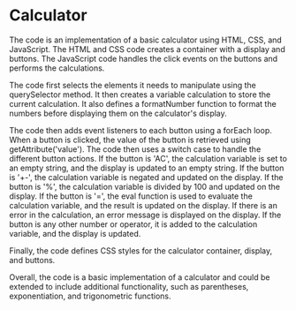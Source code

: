 # Calculator
The code is an implementation of a basic calculator using HTML, CSS, and JavaScript. The HTML and CSS code creates a container with a display and buttons. The JavaScript code handles the click events on the buttons and performs the calculations.

The code first selects the elements it needs to manipulate using the querySelector method. It then creates a variable calculation to store the current calculation. It also defines a formatNumber function to format the numbers before displaying them on the calculator's display.

The code then adds event listeners to each button using a forEach loop. When a button is clicked, the value of the button is retrieved using getAttribute('value'). The code then uses a switch case to handle the different button actions. If the button is 'AC', the calculation variable is set to an empty string, and the display is updated to an empty string. If the button is '+-', the calculation variable is negated and updated on the display. If the button is '%', the calculation variable is divided by 100 and updated on the display. If the button is '=', the eval function is used to evaluate the calculation variable, and the result is updated on the display. If there is an error in the calculation, an error message is displayed on the display. If the button is any other number or operator, it is added to the calculation variable, and the display is updated.

Finally, the code defines CSS styles for the calculator container, display, and buttons.

Overall, the code is a basic implementation of a calculator and could be extended to include additional functionality, such as parentheses, exponentiation, and trigonometric functions.